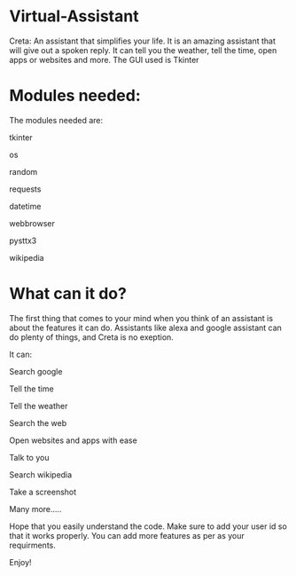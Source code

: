 # Virtual-Assistant


Creta: An assistant that simplifies your life. It is an amazing assistant that will give out a spoken reply.
It can tell you the weather, tell the time, open apps or websites and more. The GUI used is Tkinter 

# Modules needed:

The modules needed are:

tkinter

os

random

requests

datetime

webbrowser

pysttx3

wikipedia 

# What can it do?

The first thing that comes to your mind when you think of an assistant is about the features it can do. Assistants like alexa
and google assistant can do plenty of things, and Creta is no exeption.

It can:

Search google

Tell the time

Tell the weather

Search the web

Open websites and apps with ease

Talk to you

Search wikipedia

Take a screenshot

Many more.....

Hope that you easily understand the code. Make sure to add your user id so that it works properly. You can add more features as per
as your requirments. 

Enjoy!

